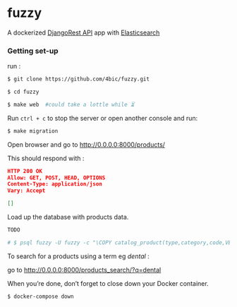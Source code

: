 # fuzzy

A dockerized [DjangoRest API](1) app with [Elasticsearch](2)

### Getting set-up

run :
```bash
$ git clone https://github.com/4bic/fuzzy.git

$ cd fuzzy

$ make web  #could take a lottle while ⏳
```
Run `ctrl + c` to stop the server  or open another console and run:
```bash
$ make migration
```

Open browser and go to http://0.0.0.0:8000/products/

This should respond with :

``` json
HTTP 200 OK
Allow: GET, POST, HEAD, OPTIONS
Content-Type: application/json
Vary: Accept

[]
```

Load up the database with products data.

```bash
TODO

# $ psql fuzzy -U fuzzy -c "\COPY catalog_product(type,category,code,VEN,HFR,description,uom,price) FROM 'data/catalog_data.csv' DELIMITER ',' CSV HEADER"

```
To search for a products using a term eg *_dental_* :

go to http://0.0.0.0:8000/products_search/?q=dental

When you’re done, don’t forget to close down your Docker container.

```bash
$ docker-compose down

```

[1]: https://www.django-rest-framework.org/
[2]: https://www.elastic.co/products/elasticsearch
